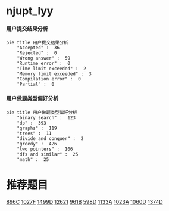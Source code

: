 # njupt_lyy

<!-- tabs:start -->



#### **用户提交结果分析**

```mermaid
pie title 用户提交结果分析
    "Accepted" :  36
    "Rejected" :  0
    "Wrong answer" :  59
    "Runtime error" :  0
    "Time limit exceeded" :  2
    "Memory limit exceeded" :  3
    "Compilation error" :  0
    "Partial" :  0
```

#### **用户做题类型偏好分析**

```mermaid
pie title 用户做题类型偏好分析
    "binary search" :  123
    "dp" :  393
    "graphs" :  119
    "trees" :  11
    "divide and conquer" :  2
    "greedy" :  426
    "two pointers" :  106
    "dfs and similar" :  25
    "math" :  25
```



<!-- tabs:end -->
# 推荐题目
[896C](https://codeforces.com/contest/896/problem/C)
[1027F](https://codeforces.com/contest/1027/problem/F)
[1499D](https://codeforces.com/contest/1499/problem/D)
[12621](https://codeforces.com/contest/1262/problem/1)
[961B](https://codeforces.com/contest/961/problem/B)
[598D](https://codeforces.com/contest/598/problem/D)
[1133A](https://codeforces.com/contest/1133/problem/A)
[1023A](https://codeforces.com/contest/1023/problem/A)
[1060D](https://codeforces.com/contest/1060/problem/D)
[1374D](https://codeforces.com/contest/1374/problem/D)
